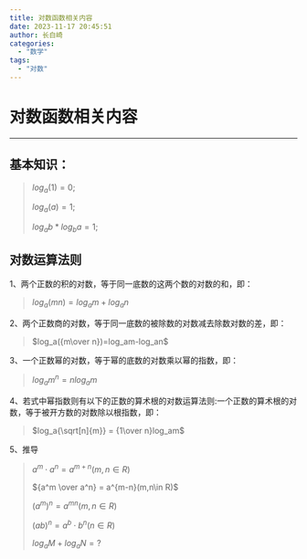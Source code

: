 ```yaml
---
title: 对数函数相关内容
date: 2023-11-17 20:45:51
author: 长白崎
categories:
  - "数学"
tags:
  - "对数"
---
```




# 对数函数相关内容

---



## 基本知识：

> $log_a(1) = 0;$
>
> $log_a(a)=1;$
>
> $log_ab*log_ba =1;$

## 对数运算法则

1、两个正数的积的对数，等于同一底数的这两个数的对数的和，即：

>  $log_a(mn)=log_am+log_an$

2、两个正数商的对数，等于同一底数的被除数的对数减去除数对数的差，即：

> $log_a({m\over n})=log_am-log_an$

3、一个正数幂的对数，等于幂的底数的对数乘以幂的指数，即：

> $log_am^n = nlog_am$

4、若式中幂指数则有以下的正数的算术根的对数运算法则:一个正数的算术根的对数，等于被开方数的对数除以根指数，即：

> $log_a{\sqrt[n]{m}} = {1\over n}log_am$

5、推导

> $a^m\cdot a^n =a^{m+n}(m,n\in R)$
>
> ${a^m \over a^n} = a^{m-n}(m,n\in R)$
>
> $(a^m)^n= a^{mn}(m,n\in R)$
>
> $(ab)^n=a^b\cdot b^n (n\in R)$
>
> $log_aM + log_aN = ?$

